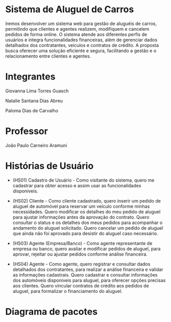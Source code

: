 # Sistema de Aluguel de Carros

Iremos desenvolver um sistema web para gestão de aluguéis de carros, permitindo que clientes e agentes realizem, modifiquem e cancelem pedidos de forma online. O sistema atende aos diferentes perfis de usuários e integra funcionalidades financeiras, além de gerenciar dados detalhados dos contratantes, veículos e contratos de crédito. A proposta busca oferecer uma solução eficiente e segura, facilitando a gestão e o relacionamento entre clientes e agentes.

# Integrantes
Giovanna Lima Torres Guasch

Natalie Santana Dias Abreu

Paloma Dias de Carvalho

# Professor
João Paulo Carneiro Aramuni

# Histórias de Usuário

* (HS01) Cadastro de Usuário - Como visitante do sistema, quero me cadastrar para obter acesso e assim usar as funcionalidades disponíveis.
* (HS02) Cliente - Como cliente cadastrado, quero inserir um pedido de aluguel de automóvel para reservar um veículo conforme minhas necessidades.
                   Quero modificar os detalhes do meu pedido de aluguel para ajustar informações antes da aprovação do contrato.
                   Quero consultar o status e os detalhes dos meus pedidos para acompanhar o andamento do aluguel solicitado.
                   Quero cancelar um pedido de aluguel que ainda não foi aprovado para desistir do aluguel caso necessário.

* (HS03) Agente (Empresa/Banco) - Como agente representante de empresa ou banco, quero avaliar e modificar pedidos de aluguel, para aprovar, rejeitar ou ajustar pedidos conforme análise financeira.

* (HS04) Agente - Como agente, quero registrar e consultar dados detalhados dos contratantes, para realizar a análise financeira e validar as informações cadastrais.
                   Quero cadastrar e consultar informações dos automóveis disponíveis para aluguel, para oferecer opções precisas aos clientes.
                   Quero vincular contratos de crédito aos pedidos de aluguel, para formalizar o financiamento do aluguel.

# Diagrama de pacotes 


